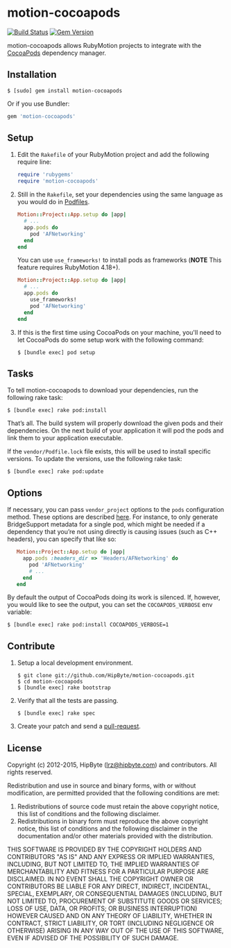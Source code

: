 # motion-cocoapods

[![Build Status](https://travis-ci.org/HipByte/motion-cocoapods.svg?branch=master)](https://travis-ci.org/HipByte/motion-cocoapods) [![Gem Version](https://badge.fury.io/rb/motion-cocoapods.svg)](https://badge.fury.io/rb/motion-cocoapods)

motion-cocoapods allows RubyMotion projects to integrate with the
[CocoaPods](https://cocoapods.org/) dependency manager.


## Installation

```
$ [sudo] gem install motion-cocoapods
```

Or if you use Bundler:

```ruby
gem 'motion-cocoapods'
```


## Setup

1. Edit the `Rakefile` of your RubyMotion project and add the following require
   line:

   ```ruby
   require 'rubygems'
   require 'motion-cocoapods'
   ```

2. Still in the `Rakefile`, set your dependencies using the same language as
   you would do in [Podfiles](https://guides.cocoapods.org/syntax/podfile.html).

   ```ruby
   Motion::Project::App.setup do |app|
     # ...
     app.pods do
       pod 'AFNetworking'
     end
   end
   ```

   You can use `use_frameworks!` to install pods as frameworks (**NOTE** This feature requires RubyMotion 4.18+).

   ```ruby
   Motion::Project::App.setup do |app|
     # ...
     app.pods do
       use_frameworks!
       pod 'AFNetworking'
     end
   end
   ```

3. If this is the first time using CocoaPods on your machine, you'll need to
   let CocoaPods do some setup work with the following command:

   ```
   $ [bundle exec] pod setup
   ```


## Tasks

To tell motion-cocoapods to download your dependencies, run the following rake
task:

```
$ [bundle exec] rake pod:install
```

That’s all. The build system will properly download the given pods and their
dependencies. On the next build of your application it will pod the pods and
link them to your application executable.

If the `vendor/Podfile.lock` file exists, this will be used to install specific
versions. To update the versions, use the following rake task:

```
$ [bundle exec] rake pod:update
```

## Options

If necessary, you can pass `vendor_project` options to the `pods` configuration
method. These options are described [here](http://www.rubymotion.com/developers/guides/manuals/cocoa/project-management/#:~:text=bar.rb.-,2.6.%20Vendoring%203rd%2DParty%20Libraries).
For instance, to only generate BridgeSupport metadata for a single pod, which
might be needed if a dependency that you’re not using directly is causing issues
(such as C++ headers), you can specify that like so:

```ruby
   Motion::Project::App.setup do |app|
     app.pods :headers_dir => 'Headers/AFNetworking' do
       pod 'AFNetworking'
       # ...
     end
   end
```

By default the output of CocoaPods doing its work is silenced. If, however, you
would like to see the output, you can set the `COCOAPODS_VERBOSE` env variable:

```
$ [bundle exec] rake pod:install COCOAPODS_VERBOSE=1
```

## Contribute

1. Setup a local development environment.

   ```
   $ git clone git://github.com/HipByte/motion-cocoapods.git
   $ cd motion-cocoapods
   $ [bundle exec] rake bootstrap
   ```

2. Verify that all the tests are passing.

   ```
   $ [bundle exec] rake spec
   ```

3. Create your patch and send a
   [pull-request](https://help.github.com/send-pull-requests/).


## License

  Copyright (c) 2012-2015, HipByte (lrz@hipbyte.com) and contributors.
  All rights reserved.
  
  Redistribution and use in source and binary forms, with or without
  modification, are permitted provided that the following conditions are met: 
  
  1. Redistributions of source code must retain the above copyright notice, this
     list of conditions and the following disclaimer. 
  2. Redistributions in binary form must reproduce the above copyright notice,
     this list of conditions and the following disclaimer in the documentation
     and/or other materials provided with the distribution. 
  
  THIS SOFTWARE IS PROVIDED BY THE COPYRIGHT HOLDERS AND CONTRIBUTORS "AS IS" AND
  ANY EXPRESS OR IMPLIED WARRANTIES, INCLUDING, BUT NOT LIMITED TO, THE IMPLIED
  WARRANTIES OF MERCHANTABILITY AND FITNESS FOR A PARTICULAR PURPOSE ARE
  DISCLAIMED. IN NO EVENT SHALL THE COPYRIGHT OWNER OR CONTRIBUTORS BE LIABLE FOR
  ANY DIRECT, INDIRECT, INCIDENTAL, SPECIAL, EXEMPLARY, OR CONSEQUENTIAL DAMAGES
  (INCLUDING, BUT NOT LIMITED TO, PROCUREMENT OF SUBSTITUTE GOODS OR SERVICES;
  LOSS OF USE, DATA, OR PROFITS; OR BUSINESS INTERRUPTION) HOWEVER CAUSED AND
  ON ANY THEORY OF LIABILITY, WHETHER IN CONTRACT, STRICT LIABILITY, OR TORT
  (INCLUDING NEGLIGENCE OR OTHERWISE) ARISING IN ANY WAY OUT OF THE USE OF THIS
  SOFTWARE, EVEN IF ADVISED OF THE POSSIBILITY OF SUCH DAMAGE.

